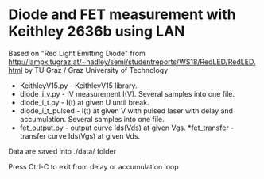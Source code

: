 # Diode and FET measurement with Keithley 2636b using LAN

Based on "Red Light Emitting Diode" from http://lampx.tugraz.at/~hadley/semi/studentreports/WS18/RedLED/RedLED.html
by TU Graz / Graz University of Technology


* KeithleyV15.py - KeithleyV15 library.
* diode_i_v.py - IV measurement I(V). Several samples into one file.
* diode_i_t.py - I(t) at given U until break.
* diode_i_t_pulsed - I(t)  at given V with pulsed laser with delay and accumulation.  Several samples into one file.
* fet_output.py - output curve Ids(Vds) at given Vgs.
 *fet_transfer - transfer curve Ids(Vgs) at given Vds.

Data are saved into ./data/ folder

Press Ctrl-C to exit from delay or accumulation loop